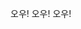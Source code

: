 오우!
오우!
오우!
<div>
<ing width="200" src="https://user-images.githubusercontent.com/46671397/91303456-04a90680-e7e3-11ea-92e7-43c0af4c6ffd.jpg">
  </div>
